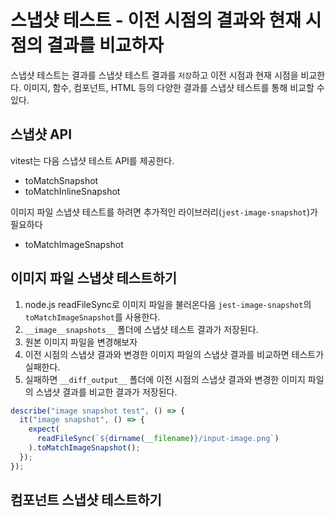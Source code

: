 # 스냅샷 테스트 - 이전 시점의 결과와 현재 시점의 결과를 비교하자

스냅샷 테스트는 결과를 스냅샷 테스트 결과를 `저장`하고 이전 시점과 현재 시점을 비교한다.
이미지, 함수, 컴포넌트, HTML 등의 다양한 결과를 스냅샷 테스트를 통해 비교할 수 있다.

## 스냅샷 API

vitest는 다음 스냅샷 테스트 API를 제공한다.

- toMatchSnapshot
- toMatchInlineSnapshot

이미지 파일 스냅샷 테스트를 하려면 추가적인 라이브러리(`jest-image-snapshot`)가 필요하다

- toMatchImageSnapshot

## 이미지 파일 스냅샷 테스트하기

1. node.js readFileSync로 이미지 파일을 불러온다음 `jest-image-snapshot`의 `toMatchImageSnapshot`를 사용한다.
2. `__image__snapshots__` 폴더에 스냅샷 테스트 결과가 저장된다.
3. 원본 이미지 파일을 변경해보자
4. 이전 시점의 스냅샷 결과와 변경한 이미지 파일의 스냅샷 결과를 비교하면 테스트가 실패한다.
5. 실패하면 `__diff_output__` 폴더에 이전 시점의 스냅샷 결과와 변경한 이미지 파일의 스냅샷 결과를 비교한 결과가 저장된다.

```js
describe("image snapshot test", () => {
  it("image snapshot", () => {
    expect(
      readFileSync(`${dirname(__filename)}/input-image.png`)
    ).toMatchImageSnapshot();
  });
});
```

## 컴포넌트 스냅샷 테스트하기
